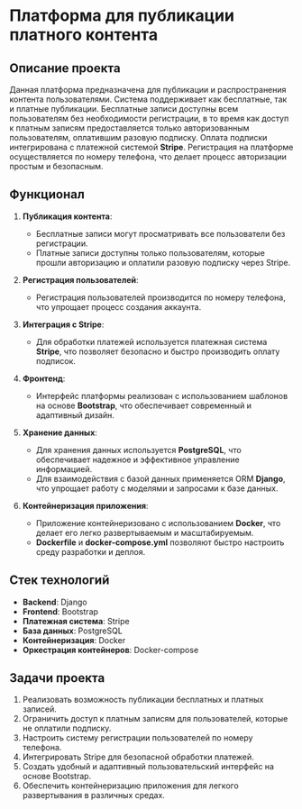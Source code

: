 # Платформа для публикации платного контента

## Описание проекта

Данная платформа предназначена для публикации и распространения контента пользователями. Система поддерживает как бесплатные, так и платные публикации. Бесплатные записи доступны всем пользователям без необходимости регистрации, в то время как доступ к платным записям предоставляется только авторизованным пользователям, оплатившим разовую подписку. Оплата подписки интегрирована с платежной системой **Stripe**. Регистрация на платформе осуществляется по номеру телефона, что делает процесс авторизации простым и безопасным.

## Функционал

1. **Публикация контента**:
   - Бесплатные записи могут просматривать все пользователи без регистрации.
   - Платные записи доступны только пользователям, которые прошли авторизацию и оплатили разовую подписку через Stripe.

2. **Регистрация пользователей**:
   - Регистрация пользователей производится по номеру телефона, что упрощает процесс создания аккаунта.

3. **Интеграция с Stripe**:
   - Для обработки платежей используется платежная система **Stripe**, что позволяет безопасно и быстро производить оплату подписок.

4. **Фронтенд**:
   - Интерфейс платформы реализован с использованием шаблонов на основе **Bootstrap**, что обеспечивает современный и адаптивный дизайн.

5. **Хранение данных**:
   - Для хранения данных используется **PostgreSQL**, что обеспечивает надежное и эффективное управление информацией.
   - Для взаимодействия с базой данных применяется ORM **Django**, что упрощает работу с моделями и запросами к базе данных.

6. **Контейнеризация приложения**:
   - Приложение контейнеризовано с использованием **Docker**, что делает его легко развертываемым и масштабируемым.
   - **Dockerfile** и **docker-compose.yml** позволяют быстро настроить среду разработки и деплоя.

## Стек технологий

- **Backend**: Django
- **Frontend**: Bootstrap
- **Платежная система**: Stripe
- **База данных**: PostgreSQL
- **Контейнеризация**: Docker
- **Оркестрация контейнеров**: Docker-compose

## Задачи проекта

1. Реализовать возможность публикации бесплатных и платных записей.
2. Ограничить доступ к платным записям для пользователей, которые не оплатили подписку.
3. Настроить систему регистрации пользователей по номеру телефона.
4. Интегрировать Stripe для безопасной обработки платежей.
5. Создать удобный и адаптивный пользовательский интерфейс на основе Bootstrap.
6. Обеспечить контейнеризацию приложения для легкого развертывания в различных средах.